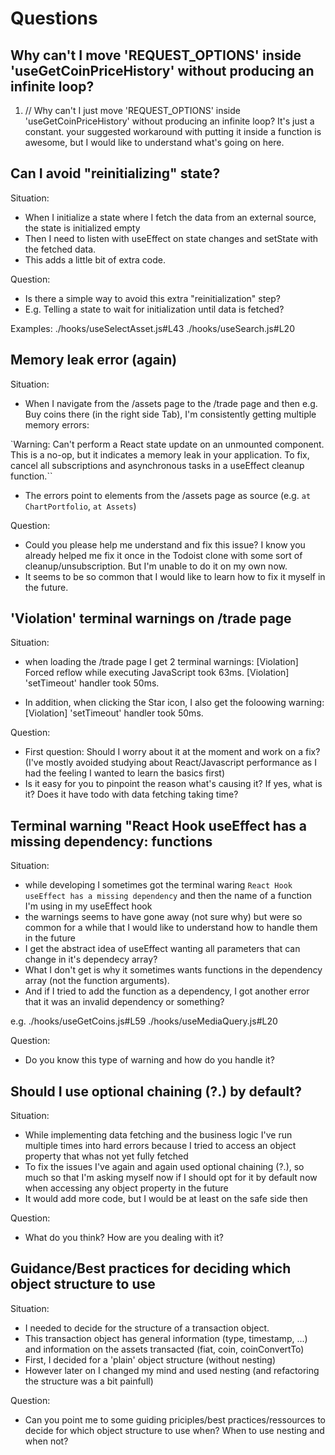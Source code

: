 # Questions

## Why can't I move 'REQUEST_OPTIONS' inside 'useGetCoinPriceHistory' without producing an infinite loop?

1. // Why can't I just move 'REQUEST_OPTIONS' inside 'useGetCoinPriceHistory' without producing an infinite loop? It's just a constant. your suggested workaround with putting it inside a function is awesome, but I would like to understand what's going on here.

## Can I avoid "reinitializing" state?

Situation:

- When I initialize a state where I fetch the data from an external source, the state is initialized empty
- Then I need to listen with useEffect on state changes and setState with the fetched data.
- This adds a little bit of extra code.

Question:

- Is there a simple way to avoid this extra "reinitialization" step?
- E.g. Telling a state to wait for initialization until data is fetched?

Examples:
./hooks/useSelectAsset.js#L43
./hooks/useSearch.js#L20

## Memory leak error (again)

Situation:

- When I navigate from the /assets page to the /trade page and then e.g. Buy coins there (in the right side Tab), I'm consistently getting multiple memory errors:

`Warning: Can't perform a React state update on an unmounted component. This is a no-op, but it indicates a memory leak in your application. To fix, cancel all subscriptions and asynchronous tasks in a useEffect cleanup function.``

- The errors point to elements from the /assets page as source (e.g. `at ChartPortfolio`, `at Assets`)

Question:

- Could you please help me understand and fix this issue? I know you already helped me fix it once in the Todoist clone with some sort of cleanup/unsubscription. But I'm unable to do it on my own now.
- It seems to be so common that I would like to learn how to fix it myself in the future.

## 'Violation' terminal warnings on /trade page

Situation:

- when loading the /trade page I get 2 terminal warnings:
  [Violation] Forced reflow while executing JavaScript took 63ms.
  [Violation] 'setTimeout' handler took 50ms.

- In addition, when clicking the Star icon, I also get the foloowing warning:
  [Violation] 'setTimeout' handler took 50ms.

Question:

- First question: Should I worry about it at the moment and work on a fix? (I've mostly avoided studying about React/Javascript performance as I had the feeling I wanted to learn the basics first)
- Is it easy for you to pinpoint the reason what's causing it? If yes, what is it? Does it have todo with data fetching taking time?

## Terminal warning "React Hook useEffect has a missing dependency: functions

Situation:

- while developing I sometimes got the terminal waring `React Hook useEffect has a missing dependency` and then the name of a function I'm using in my useEffect hook
- the warnings seems to have gone away (not sure why) but were so common for a while that I would like to understand how to handle them in the future
- I get the abstract idea of useEffect wanting all parameters that can change in it's dependecy array?
- What I don't get is why it sometimes wants functions in the dependency array (not the function arguments).
- And if I tried to add the function as a dependency, I got another error that it was an invalid dependency or something?

e.g.
./hooks/useGetCoins.js#L59
./hooks/useMediaQuery.js#L20

Question:

- Do you know this type of warning and how do you handle it?

## Should I use optional chaining (?.) by default?

Situation:

- While implementing data fetching and the business logic I've run multiple times into hard errors because I tried to access an object property that whas not yet fully fetched
- To fix the issues I've again and again used optional chaining (?.), so much so that I'm asking myself now if I should opt for it by default now when accessing any object property in the future
- It would add more code, but I would be at least on the safe side then

Question:

- What do you think? How are you dealing with it?

## Guidance/Best practices for deciding which object structure to use

Situation:

- I needed to decide for the structure of a transaction object.
- This transaction object has general information (type, timestamp, ...) and information on the assets transacted (fiat, coin, coinConvertTo)
- First, I decided for a 'plain' object structure (without nesting)
- However later on I changed my mind and used nesting (and refactoring the structure was a bit painfull)

Question:

- Can you point me to some guiding priciples/best practices/ressources to decide for which object structure to use when? When to use nesting and when not?
